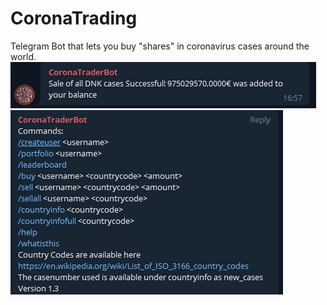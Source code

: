 # CoronaTrading
Telegram Bot that lets you buy "shares" in coronavirus cases around the world.
![alt text](https://raw.githubusercontent.com/ottoblep/CoronaTrading/main/example1.PNG?token=ANTMLLN6UFQ4DCTYBCDGHKTAC34S2)
![alt text](https://raw.githubusercontent.com/ottoblep/CoronaTrading/main/example2.PNG?token=ANTMLLPMGH5HFHENIEMVIH3AC34S4)
